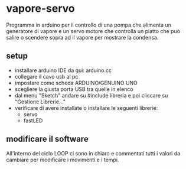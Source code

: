 # vapore-servo
Programma in arduino per il controllo di una pompa che alimenta un generatore di vapore e un servo motore che controlla un piatto che può salire o scendere sopra ad il vapore per mostrare la condensa.

## setup
 - installare arduino IDE da qui: arduino.cc
 - collegare il cavo usb al pc
 - impostare come scheda ARDUINO/GENUINO UNO
 - scegliere la giusta porta USB tra quelle in elenco
 - dal menu "Sketch" andare su #include libreria e poi cliccare su "Gestione Librerie..."
 - verificare di avere installate o installare le seguenti librerie:
 	- servo
 	- fastLED

## modificare il software
All'interno del ciclo LOOP ci sono in chiaro e commentati tutti i valori da cambiare per modificare i movimenti e i tempi.
